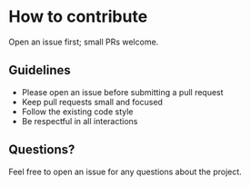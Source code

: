 # How to contribute

Open an issue first; small PRs welcome.

## Guidelines

- Please open an issue before submitting a pull request
- Keep pull requests small and focused
- Follow the existing code style
- Be respectful in all interactions

## Questions?

Feel free to open an issue for any questions about the project.  
